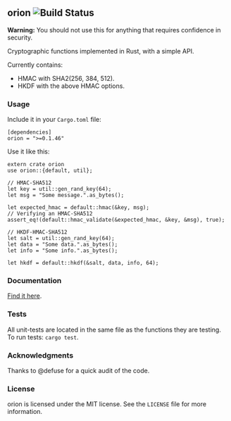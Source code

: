 ## orion ![Build Status](https://travis-ci.org/brycx/orion.svg?branch=master)

**Warning:** You should not use this for anything that requires confidence in security.

Cryptographic functions implemented in Rust, with a simple API.

Currently contains:
* HMAC with SHA2(256, 384, 512).
* HKDF with the above HMAC options.

### Usage
Include it in your `Cargo.toml` file:
```
[dependencies]
orion = ">=0.1.46"
```
Use it like this:
```
extern crate orion
use orion::{default, util};

// HMAC-SHA512
let key = util::gen_rand_key(64);
let msg = "Some message.".as_bytes();

let expected_hmac = default::hmac(&key, msg);
// Verifying an HMAC-SHA512
assert_eq!(default::hmac_validate(&expected_hmac, &key, &msg), true);

// HKDF-HMAC-SHA512
let salt = util::gen_rand_key(64);
let data = "Some data.".as_bytes();
let info = "Some info.".as_bytes();

let hkdf = default::hkdf(&salt, data, info, 64);
```


### Documentation
[Find it here](https://docs.rs/orion).

### Tests
All unit-tests are located in the same file as the functions they are testing.
To run tests: `cargo test`.

### Acknowledgments
Thanks to @defuse for a quick audit of the code.

### License
orion is licensed under the MIT license. See the `LICENSE` file for more information.
